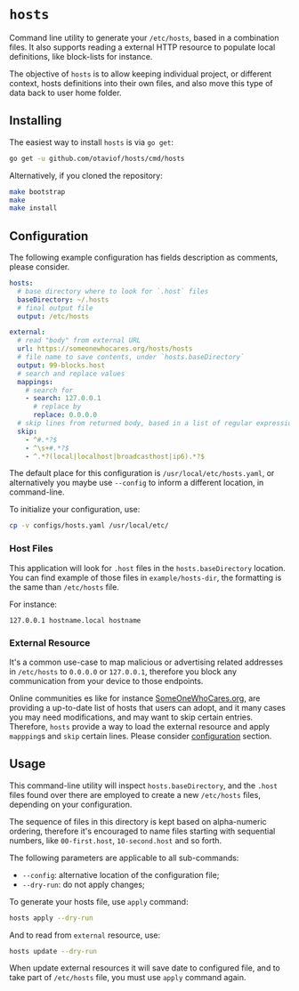 # `hosts`

Command line utility to generate your `/etc/hosts`, based in a combination files. It also
supports reading a external HTTP resource to populate local definitions, like block-lists for
instance.

The objective of `hosts` is to allow keeping individual project, or different context, hosts
definitions into their own files, and also move this type of data back to user home folder.

## Installing

The easiest way to install `hosts` is via `go get`:

``` bash
go get -u github.com/otaviof/hosts/cmd/hosts
```

Alternatively, if you cloned the repository:

``` bash
make bootstrap
make
make install
```

## Configuration

The following example configuration has fields description as comments, please consider.

``` yaml
hosts:
  # base directory where to look for `.host` files
  baseDirectory: ~/.hosts
  # final output file
  output: /etc/hosts

external:
  # read "body" from external URL
  url: https://someonewhocares.org/hosts/hosts
  # file name to save contents, under `hosts.baseDirectory`
  output: 99-blocks.host
  # search and replace values
  mappings:
    # search for
    - search: 127.0.0.1
      # replace by
      replace: 0.0.0.0
  # skip lines from returned body, based in a list of regular expressions
  skip:
    - ^#.*?$
    - ^\s+#.*?$
    - ^.*?(local|localhost|broadcasthost|ip6).*?$
```

The default place for this configuration is `/usr/local/etc/hosts.yaml`, or alternatively you
maybe use `--config` to inform a different location, in command-line.

To initialize your configuration, use:

``` bash
cp -v configs/hosts.yaml /usr/local/etc/
```

### Host Files

This application will look for `.host` files in the `hosts.baseDirectory` location. You can find
example of those files in `example/hosts-dir`, the formatting is the same than `/etc/hosts` file.

For instance:

```
127.0.0.1 hostname.local hostname
```

### External Resource

It's a common use-case to map malicious or advertising related addresses in `/etc/hosts` to
`0.0.0.0` or `127.0.0.1`, therefore you block any communication from your device to those endpoints.

Online communities es like for instance [SomeOneWhoCares.org](https://someonewhocares.org),
are providing a up-to-date list of hosts that users can adopt, and it many cases you may need
modifications, and may want to skip certain entries. Therefore, `hosts` provide a way to load the
external resource and apply `mappping`s and `skip` certain lines. Please consider
[configuration](#configuration) section.

## Usage

This command-line utility will inspect `hosts.baseDirectory`, and the `.host` files found over
there are employed to create a new `/etc/hosts` files, depending on your configuration.

The sequence of files in this directory is kept based on alpha-numeric ordering, therefore it's
encouraged to name files starting with sequential numbers, like `00-first.host`, `10-second.host`
and so forth.

The following parameters are applicable to all sub-commands:

- `--config`: alternative location of the configuration file;
- `--dry-run`: do not apply changes;

To generate your hosts file, use `apply` command:

``` bash
hosts apply --dry-run
```

And to read from `external` resource, use:

``` bash
hosts update --dry-run
```

When update external resources it will save date to configured file, and to take part of
`/etc/hosts` file, you must use `apply` command again.

